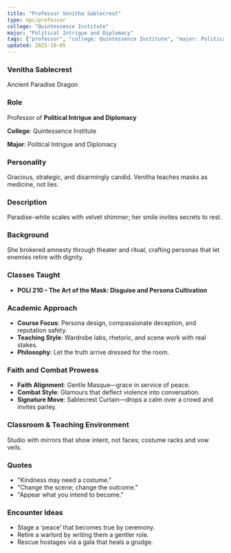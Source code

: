 ```yaml
---
title: "Professor Venitha Sablecrest"
type: npc/professor
college: "Quintessence Institute"
major: "Political Intrigue and Diplomacy"
tags: ["professor", "college: Quintessence Institute", "major: Political Intrigue and Diplomacy", "variant:paradise"]
updated: 2025-10-05
---
```

### Venitha Sablecrest

Ancient Paradise Dragon

### Role

Professor of **Political Intrigue and Diplomacy**

**College**: Quintessence Institute

**Major**: Political Intrigue and Diplomacy

### Personality

Gracious, strategic, and disarmingly candid. Venitha teaches masks as medicine, not lies.

### Description

Paradise-white scales with velvet shimmer; her smile invites secrets to rest.

### Background

She brokered amnesty through theater and ritual, crafting personas that let enemies retire with dignity.

### Classes Taught

- **POLI 210 – The Art of the Mask: Disguise and Persona Cultivation**

### Academic Approach

- **Course Focus**: Persona design, compassionate deception, and reputation safety.
- **Teaching Style**: Wardrobe labs, rhetoric, and scene work with real stakes.
- **Philosophy**: Let the truth arrive dressed for the room.

### Faith and Combat Prowess

- **Faith Alignment**: Gentle Masque—grace in service of peace.
- **Combat Style**: Glamours that deflect violence into conversation.
- **Signature Move**: Sablecrest Curtain—drops a calm over a crowd and invites parley.

### Classroom & Teaching Environment

Studio with mirrors that show intent, not faces; costume racks and vow veils.

### Quotes

- "Kindness may need a costume."
- "Change the scene; change the outcome."
- "Appear what you intend to become."

### Encounter Ideas

- Stage a ‘peace’ that becomes true by ceremony.
- Retire a warlord by writing them a gentler role.
- Rescue hostages via a gala that heals a grudge.
